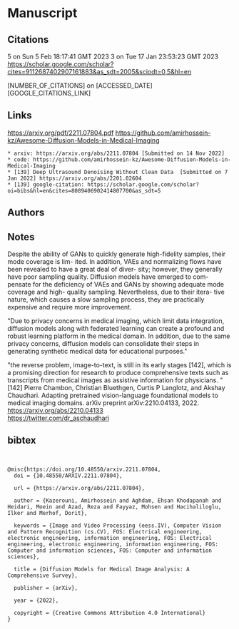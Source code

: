 # Manuscript

## Citations

5 on Sun  5 Feb 18:17:41 GMT 2023
3 on Tue 17 Jan 23:53:23 GMT 2023
https://scholar.google.com/scholar?cites=9112687402907161883&as_sdt=2005&sciodt=0,5&hl=en

[NUMBER_OF_CITATIONS] on [ACCESSED_DATE]
[GOOGLE_CITATIONS_LINK]


## Links 
https://arxiv.org/pdf/2211.07804.pdf
https://github.com/amirhossein-kz/Awesome-Diffusion-Models-in-Medical-Imaging

	* arxiv: https://arxiv.org/abs/2211.07804 [Submitted on 14 Nov 2022]
	* code: https://github.com/amirhossein-kz/Awesome-Diffusion-Models-in-Medical-Imaging   	
	* [139] Deep Ultrasound Denoising Without Clean Data  [Submitted on 7 Jan 2022] https://arxiv.org/abs/2201.02604
	* [139] google-citation: https://scholar.google.com/scholar?oi=bibs&hl=en&cites=8089406902414807700&as_sdt=5



## Authors 

## Notes

Despite the ability of GANs to quickly generate
high-fidelity samples, their mode coverage is lim-
ited. In addition, VAEs and normalizing flows
have been revealed to have a great deal of diver-
sity; however, they generally have poor sampling
quality. Diffusion models have emerged to com-
pensate for the deficiency of VAEs and GANs
by showing adequate mode coverage and high-
quality sampling. Nevertheless, due to their itera-
tive nature, which causes a slow sampling process,
they are practically expensive and require more
improvement.



"Due to privacy concerns in medical imaging, which limit data integration, diffusion models along with federated learning
can create a profound and robust learning platform in the medical domain. In addition, due to the same privacy concerns,
diffusion models can consolidate their steps in generating synthetic medical data for educational purposes."



"the reverse problem, image-to-text, is still in its early stages [142], which is a promising direction for
research to produce comprehensive texts such as transcripts from medical images as assistive information for physicians.
"
[142] Pierre Chambon, Christian Bluethgen, Curtis P Langlotz, and Akshay Chaudhari. Adapting pretrained vision-language
foundational models to medical imaging domains. arXiv preprint arXiv:2210.04133, 2022.    
https://arxiv.org/abs/2210.04133    
https://twitter.com/dr_aschaudhari  

## bibtex 
```


@misc{https://doi.org/10.48550/arxiv.2211.07804,
  doi = {10.48550/ARXIV.2211.07804},
  
  url = {https://arxiv.org/abs/2211.07804},
  
  author = {Kazerouni, Amirhossein and Aghdam, Ehsan Khodapanah and Heidari, Moein and Azad, Reza and Fayyaz, Mohsen and Hacihaliloglu, Ilker and Merhof, Dorit},
  
  keywords = {Image and Video Processing (eess.IV), Computer Vision and Pattern Recognition (cs.CV), FOS: Electrical engineering, electronic engineering, information engineering, FOS: Electrical engineering, electronic engineering, information engineering, FOS: Computer and information sciences, FOS: Computer and information sciences},
  
  title = {Diffusion Models for Medical Image Analysis: A Comprehensive Survey},
  
  publisher = {arXiv},
  
  year = {2022},
  
  copyright = {Creative Commons Attribution 4.0 International}
}

```
